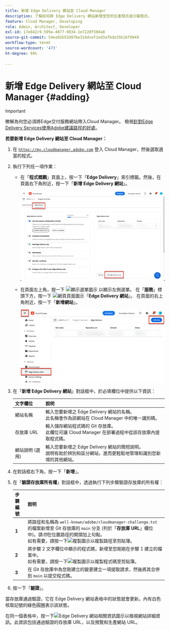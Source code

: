 ```yaml
---
title: 新增 Edge Delivery 網站至 Cloud Manager
description: 了解如何將 Edge Delivery 網站新增至您的生產程式或沙箱程式。
feature: Cloud Manager, Developing
role: Admin, Architect, Developer
exl-id: 17e842c9-599a-4877-9834-1e7220f508a8
source-git-commit: 54ea92b53d97be314dcef1ed3afbde35b16f9949
workflow-type: tm+mt
source-wordcount: '473'
ht-degree: 94%

---
```


# 新增 Edge Delivery 網站至 Cloud Manager {#adding}

>[!IMPORTANT]
>
>瞭解為何您必須將Edge交付服務網站帶入Cloud Manager。 檢視[針對Edge Delivery Services使用Adobe建議路徑的好處](/help/implementing/cloud-manager/edge-delivery/introduction-to-edge-delivery-services.md#recommended-path-eds)。

**若要新增 Edge Delivery 網站至 Cloud Manager：**

1. 在 [`https://my.cloudmanager.adobe.com`](https://my.cloudmanager.adobe.com/) 登入 Cloud Manager，然後選取適當的程式。
1. 執行下列任一項作業：

   * 在「**程式概觀**」頁面上，按一下「**Edge Delivery**」索引標籤。然後，在頁面右下角附近，按一下「**新增 Edge Delivery 網站**」。

     ![從「Edge Delivery」索引標籤新增 Edge Delivery 網站](/help/implementing/cloud-manager/assets/cm-eds-add1.png)

   * 在頁面左上角，按一下 ![顯示選單圖示](https://spectrum.adobe.com/static/icons/workflow_18/Smock_ShowMenu_18_N.svg) 以顯示左側選單。
在「**服務**」標頭下方，按一下 ![網頁頁面圖示](https://spectrum.adobe.com/static/icons/workflow_18/Smock_WebPages_18_N.svg)「**Edge Delivery 網站**」。
在頁面的右上角附近，按一下「**新增網站**」。

     ![從「Edge Delivery 網站」按鈕新增 Edge Delivery 網站](/help/implementing/cloud-manager/assets/cm-eds-add2.png)

1. 在「**新增 Edge Delivery 網站**」對話框中，於必填欄位中提供以下資訊：

   | 文字欄位 | 說明 |
   | - | --- |
   | 網站名稱 | 輸入您要新增之 Edge Delivery 網站的名稱。<br>此名稱會作為該網站在 Cloud Manager 中的唯一識別碼。 |
   | 存放庫 URL | 輸入儲存網站程式碼的 Git 存放庫。<br>此欄位可讓 Cloud Manager 在部署過程中從該存放庫內提取程式碼。 |
   | 網站說明 (選用) | 輸入您要新增之 Edge Delivery 網站的簡短說明。<br>說明有助於辨別和區分網站，進而更輕鬆地管理和識別您新增的其他網站。 |

1. 在對話框右下角，按一下「**新增**」。

1. 在「**驗證存放庫所有權**」對話框中，透過執行下列步驟驗證存放庫的所有權：

   | 步驟編號 | 說明 |
   | - | - |
   | **1** | 將路徑和名稱為 `well-known/adobe/cloudmanager-challenge.txt` 的檔案新增至 Git 存放庫的 `main` 分支 (列於「**存放庫 URL**」欄位中)。請&#x200B;*勿*&#x200B;在位置路徑的開頭加上句點。<br>如有需要，請按一下![複製圖示](https://spectrum.adobe.com/static/icons/workflow_18/Smock_Copy_18_N.svg)以複製路徑至剪貼簿。 |
   | **2** | 將步驟 2 文字欄位中顯示的程式碼，新增至您剛剛在步驟 1 建立的檔案中。<br>如有需要，請按一下![複製圖示](https://spectrum.adobe.com/static/icons/workflow_18/Smock_Copy_18_N.svg)以複製程式碼至剪貼簿。 |
   | **3** | 在 Git 存放庫中為您剛建立的變更建立一項提取請求，然後將其合併到 `main` 以提交程式碼。 |

1. 按一下「**驗證**」。

當存放庫通過驗證，它在 Edge Delivery 網站表格中的狀態就會更新。內有白色核取記號的綠色圓圈表示該狀態。

在同一個表格中，按一下![Edge Delivery 網站相關資訊圖示](https://spectrum.adobe.com/static/icons/workflow_18/Smock_InfoOutline_18_N.svg)以檢視網站詳細資訊。此資訊包括通過驗證的存放庫 URL，以及預覽和生產網站 URL。

